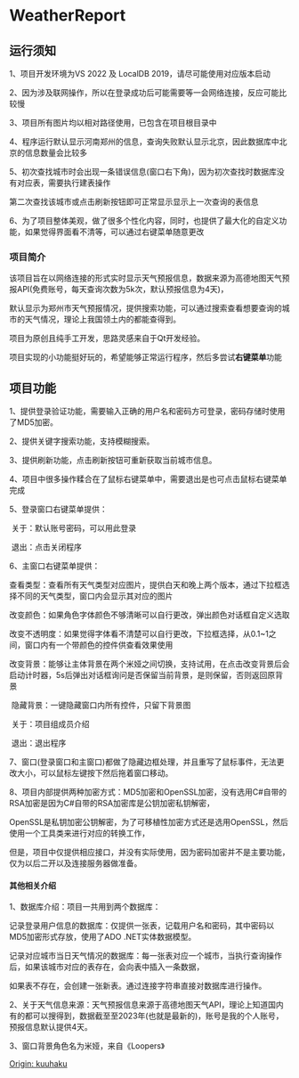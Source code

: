 # WeatherReport
## 运行须知

1、项目开发环境为VS 2022 及 LocalDB 2019，请尽可能使用对应版本启动

2、因为涉及联网操作，所以在登录成功后可能需要等一会网络连接，反应可能比较慢

3、项目所有图片均以相对路径使用，已包含在项目根目录中

4、程序运行默认显示河南郑州的信息，查询失败默认显示北京，因此数据库中北京的信息数量会比较多

5、初次查找城市时会出现一条错误信息(窗口右下角)，因为初次查找时数据库没有对应表，需要执行建表操作 

   第二次查找该城市或点击刷新按钮即可正常显示显示上一次查询的表信息

6、为了项目整体美观，做了很多个性化内容，同时，也提供了最大化的自定义功能，如果觉得界面看不清等，可以通过右键菜单随意更改

### 项目简介

该项目旨在以网络连接的形式实时显示天气预报信息，数据来源为高德地图天气预报API(免费账号，每天查询次数为5k次，默认预报信息为4天)，

默认显示为郑州市天气预报情况，提供搜索功能，可以通过搜索查看想要查询的城市的天气情况，理论上我国领土内的都能查得到。

项目为原创且纯手工开发，思路灵感来自于Qt开发经验。

项目实现的小功能挺好玩的，希望能够正常运行程序，然后多尝试**右键菜单**功能

## 项目功能

1、提供登录验证功能，需要输入正确的用户名和密码方可登录，密码存储时使用了MD5加密。

2、提供关键字搜索功能，支持模糊搜索。

3、提供刷新功能，点击刷新按钮可重新获取当前城市信息。

4、项目中很多操作糅合在了鼠标右键菜单中，需要退出是也可点击鼠标右键菜单完成

5、登录窗口右键菜单提供：

​		关于：默认账号密码，可以用此登录

​		退出：点击关闭程序

6、主窗口右键菜单提供：

​		查看类型：查看所有天气类型对应图片，提供白天和晚上两个版本，通过下拉框选择不同的天气类型，窗口内会显示其对应的图片

​		改变颜色：如果角色字体颜色不够清晰可以自行更改，弹出颜色对话框自定义选取

​		改变不透明度：如果觉得字体看不清楚可以自行更改，下拉框选择，从0.1~1之间，窗口内有一个带颜色的控件供查看效果使用

​		改变背景：能够让主体背景在两个米娅之间切换，支持试用，在点击改变背景后会启动计时器，5s后弹出对话框询问是否保留当前背景，是则保留，否则返回原背景

​		隐藏背景：一键隐藏窗口内所有控件，只留下背景图

​		关于：项目组成员介绍

​		退出：退出程序

7、窗口(登录窗口和主窗口)都做了隐藏边框处理，并且重写了鼠标事件，无法更改大小，可以鼠标左键按下然后拖着窗口移动。

8、项目内部提供两种加密方式：MD5加密和OpenSSL加密，没有选用C#自带的RSA加密是因为C#自带的RSA加密库是公钥加密私钥解密，

   OpenSSL是私钥加密公钥解密，为了可移植性加密方式还是选用OpenSSL，然后使用一个工具类来进行对应的转换工作，

   但是，项目中仅提供相应接口，并没有实际使用，因为密码加密并不是主要功能，仅为以后二开以及连接服务器做准备。

#### 其他相关介绍

1、数据库介绍：项目一共用到两个数据库：

​		记录登录用户信息的数据库：仅提供一张表，记载用户名和密码，其中密码以MD5加密形式存放，使用了ADO .NET实体数据模型。

​		记录对应城市当日天气情况的数据库：每一张表对应一个城市，当执行查询操作后，如果该城市对应的表存在，会向表中插入一条数据，

​		如果表不存在，会创建一张新表。通过连接字符串直接对数据库进行操作。

2、关于天气信息来源：天气预报信息来源于高德地图天气API，理论上知道国内有的都可以搜得到，数据截至至2023年(也就是最新的)，账号是我的个人账号，预报信息默认提供4天。

3、窗口背景角色名为米娅，来自《Loopers》



<u>Origin: kuuhaku</u>
